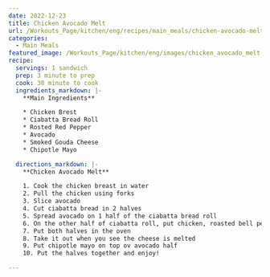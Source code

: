 ```yaml
---
date: 2022-12-23
title: Chicken Avocado Melt
url: /Workouts_Page/kitchen/eng/recipes/main_meals/chicken-avocado-melt/
categories:
  - Main Meals
featured_image: /Workouts_Page/kitchen/eng/images/chicken_avocado_melt.png
recipe:
  servings: 1 sandwich
  prep: 3 minute to prep
  cook: 30 minute to cook
  ingredients_markdown: |-
    **Main Ingredients**

    * Chicken Brest
    * Ciabatta Bread Roll
    * Rosted Red Pepper
    * Avocado
    * Smoked Gouda Cheese
    * Chipotle Mayo

  directions_markdown: |-
    **Chicken Avocado Melt**

    1. Cook the chicken breast in water
    2. Pull the chicken using forks
    3. Slice avocado
    4. Cut ciabatta bread in 2 halves
    5. Spread avocado on 1 half of the ciabatta bread roll
    6. On the other half of ciabatta roll, put chicken, roasted bell peppers, and cheese
    7. Put both halves in the oven
    8. Take it out when you see the cheese is melted
    9. Put chipotle mayo on top ov avocado half
    10. Put the halves together and enjoy!

---
```


<!-- ![Meals](/treat-jekyll-template/images/chicken_avocado_melt.png) -->
